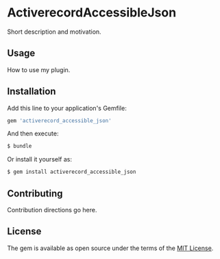 # ActiverecordAccessibleJson
Short description and motivation.

## Usage
How to use my plugin.

## Installation
Add this line to your application's Gemfile:

```ruby
gem 'activerecord_accessible_json'
```

And then execute:
```bash
$ bundle
```

Or install it yourself as:
```bash
$ gem install activerecord_accessible_json
```

## Contributing
Contribution directions go here.

## License
The gem is available as open source under the terms of the [MIT License](https://opensource.org/licenses/MIT).
